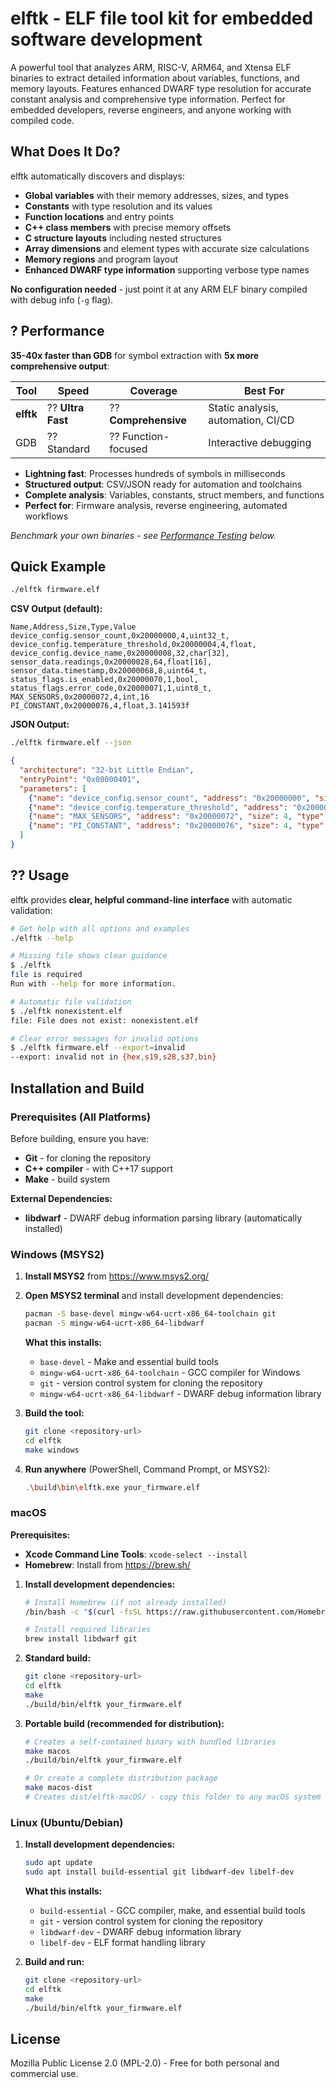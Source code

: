 # elftk - ELF file tool kit for embedded software development

A powerful tool that analyzes ARM, RISC-V, ARM64, and Xtensa ELF binaries to extract detailed information about variables, functions, and memory layouts. Features enhanced DWARF type resolution for accurate constant analysis and comprehensive type information. Perfect for embedded developers, reverse engineers, and anyone working with compiled code.

## What Does It Do?

elftk automatically discovers and displays:
- **Global variables** with their memory addresses, sizes, and types
- **Constants** with type resolution and its values
- **Function locations** and entry points
- **C++ class members** with precise memory offsets
- **C structure layouts** including nested structures
- **Array dimensions** and element types with accurate size calculations
- **Memory regions** and program layout
- **Enhanced DWARF type information** supporting verbose type names

**No configuration needed** - just point it at any ARM ELF binary compiled with debug info (`-g` flag).

## ? Performance

**35-40x faster than GDB** for symbol extraction with **5x more comprehensive output**:

| Tool | Speed | Coverage | Best For |
|------|-------|----------|----------|
| **elftk** | ?? **Ultra Fast** | ?? **Comprehensive** | Static analysis, automation, CI/CD |
| GDB | ?? Standard | ?? Function-focused | Interactive debugging |

- **Lightning fast**: Processes hundreds of symbols in milliseconds
- **Structured output**: CSV/JSON ready for automation and toolchains
- **Complete analysis**: Variables, constants, struct members, and functions
- **Perfect for**: Firmware analysis, reverse engineering, automated workflows

*Benchmark your own binaries - see [Performance Testing](#performance-testing) below.*

## Quick Example

```bash
./elftk firmware.elf
```

**CSV Output (default):**
```
Name,Address,Size,Type,Value
device_config.sensor_count,0x20000000,4,uint32_t,
device_config.temperature_threshold,0x20000004,4,float,
device_config.device_name,0x20000008,32,char[32],
sensor_data.readings,0x20000028,64,float[16],
sensor_data.timestamp,0x20000068,8,uint64_t,
status_flags.is_enabled,0x20000070,1,bool,
status_flags.error_code,0x20000071,1,uint8_t,
MAX_SENSORS,0x20000072,4,int,16
PI_CONSTANT,0x20000076,4,float,3.141593f
```

**JSON Output:**
```bash
./elftk firmware.elf --json
```
```json
{
  "architecture": "32-bit Little Endian",
  "entryPoint": "0x08000401",
  "parameters": [
    {"name": "device_config.sensor_count", "address": "0x20000000", "size": 4, "type": "uint32_t"},
    {"name": "device_config.temperature_threshold", "address": "0x20000004", "size": 4, "type": "float"},
    {"name": "MAX_SENSORS", "address": "0x20000072", "size": 4, "type": "int", "value": "16"},
    {"name": "PI_CONSTANT", "address": "0x20000076", "size": 4, "type": "float", "value": "3.141593f"}
  ]
}
```

## ?? Usage

elftk provides **clear, helpful command-line interface** with automatic validation:

```bash
# Get help with all options and examples
./elftk --help

# Missing file shows clear guidance
$ ./elftk
file is required
Run with --help for more information.

# Automatic file validation
$ ./elftk nonexistent.elf
file: File does not exist: nonexistent.elf

# Clear error messages for invalid options
$ ./elftk firmware.elf --export=invalid
--export: invalid not in {hex,s19,s28,s37,bin}
```

## Installation and Build

### Prerequisites (All Platforms)

Before building, ensure you have:
- **Git** - for cloning the repository
- **C++ compiler** - with C++17 support
- **Make** - build system

**External Dependencies:**
- **libdwarf** - DWARF debug information parsing library (automatically installed)

### Windows (MSYS2)

1. **Install MSYS2** from https://www.msys2.org/
2. **Open MSYS2 terminal** and install development dependencies:
   ```bash
   pacman -S base-devel mingw-w64-ucrt-x86_64-toolchain git
   pacman -S mingw-w64-ucrt-x86_64-libdwarf
   ```

   **What this installs:**
   - `base-devel` - Make and essential build tools
   - `mingw-w64-ucrt-x86_64-toolchain` - GCC compiler for Windows
   - `git` - version control system for cloning the repository
   - `mingw-w64-ucrt-x86_64-libdwarf` - DWARF debug information library
3. **Build the tool:**
   ```bash
   git clone <repository-url>
   cd elftk
   make windows
   ```
4. **Run anywhere** (PowerShell, Command Prompt, or MSYS2):
   ```bash
   .\build\bin\elftk.exe your_firmware.elf
   ```



### macOS

**Prerequisites:**
- **Xcode Command Line Tools**: `xcode-select --install`
- **Homebrew**: Install from https://brew.sh/

1. **Install development dependencies:**
   ```bash
   # Install Homebrew (if not already installed)
   /bin/bash -c "$(curl -fsSL https://raw.githubusercontent.com/Homebrew/install/HEAD/install.sh)"

   # Install required libraries
   brew install libdwarf git
   ```

2. **Standard build:**
   ```bash
   git clone <repository-url>
   cd elftk
   make
   ./build/bin/elftk your_firmware.elf
   ```

3. **Portable build (recommended for distribution):**
   ```bash
   # Creates a self-contained binary with bundled libraries
   make macos
   ./build/bin/elftk your_firmware.elf

   # Or create a complete distribution package
   make macos-dist
   # Creates dist/elftk-macOS/ - copy this folder to any macOS system
   ```


### Linux (Ubuntu/Debian)

1. **Install development dependencies:**
   ```bash
   sudo apt update
   sudo apt install build-essential git libdwarf-dev libelf-dev
   ```

   **What this installs:**
   - `build-essential` - GCC compiler, make, and essential build tools
   - `git` - version control system for cloning the repository
   - `libdwarf-dev` - DWARF debug information library
   - `libelf-dev` - ELF format handling library
2. **Build and run:**
   ```bash
   git clone <repository-url>
   cd elftk
   make
   ./build/bin/elftk your_firmware.elf
   ```




## License

Mozilla Public License 2.0 (MPL-2.0) - Free for both personal and commercial use.
